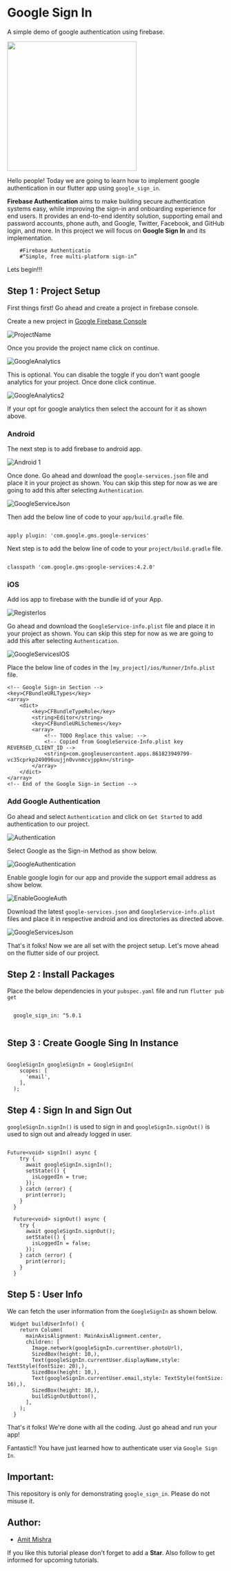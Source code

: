 # Google Sign In

A simple demo of google authentication using firebase.

<img src = "https://user-images.githubusercontent.com/66630141/113504909-1280f000-9559-11eb-8126-d89d2a18e86b.gif" width ="300"/>


Hello people! Today we are going to learn how to implement google authentication in our flutter app using `google_sign_in`.

**Firebase Authentication** aims to make building secure authentication systems easy, while improving the sign-in and onboarding experience for end users. It provides an end-to-end identity solution, supporting email and password accounts, phone auth, and Google, Twitter, Facebook, and GitHub login, and more. In this project we will focus on **Google Sign In** and its implementation.

        #Firebase Authenticatio
        #“Simple, free multi-platform sign-in”

Lets begin!!!

## Step 1 : Project Setup

First things first! Go ahead and create a project in firebase console.

Create a new project in [Google Firebase Console](https://console.firebase.google.com/)

![ProjectName](ios/Runner/Assets.xcassets/AppIcon.appiconset/ProjectName.png)

Once you provide the project name click on continue.

![GoogleAnalytics](ios/Runner/Assets.xcassets/AppIcon.appiconset/GoogleAnalytics.png)

This is optional. You can disable the toggle if you don't want google analytics for your project. Once done click continue.

![GoogleAnalytics2](ios/Runner/Assets.xcassets/AppIcon.appiconset/GoogleAnalytics2.png)

If your opt for google analytics then select the account for it as shown above.

### Android

The next step is to add firebase to android app.

![Android 1](ios/Runner/Assets.xcassets/AppIcon.appiconset/Android%201.png)

Once done. Go ahead and download the `google-services.json` file and place it in your project as shown. You can skip this step for now as we are going to add this after selecting `Authentication`.

![GoogleServiceJson](ios/Runner/Assets.xcassets/AppIcon.appiconset/GoogleServiceJson.png)

Then add the below line of code to your `app/build.gradle` file.

```

apply plugin: 'com.google.gms.google-services'

```

Next step is to add the below line of code to your `project/build.gradle` file.

```

classpath 'com.google.gms:google-services:4.2.0'

```

### iOS

Add ios app to firebase with the bundle id of your App.

![RegisterIos](ios/Runner/Assets.xcassets/AppIcon.appiconset/RegisterIos.png)

Go ahead and download the `GoogleService-info.plist` file and place it in your project as shown. You can skip this step for now as we are going to add this after selecting `Authentication`.

![GoogleServicesIOS](ios/Runner/Assets.xcassets/AppIcon.appiconset/GoogleServicesIOS.png)

Place the below line of codes in the `[my_project]/ios/Runner/Info.plist` file.

```
<!-- Google Sign-in Section -->
<key>CFBundleURLTypes</key>
<array>
	<dict>
		<key>CFBundleTypeRole</key>
		<string>Editor</string>
		<key>CFBundleURLSchemes</key>
		<array>
			<!-- TODO Replace this value: -->
			<!-- Copied from GoogleService-Info.plist key REVERSED_CLIENT_ID -->
			<string>com.googleusercontent.apps.861823949799-vc35cprkp249096uujjn0vvnmcvjppkn</string>
		</array>
	</dict>
</array>
<!-- End of the Google Sign-in Section -->
```

### Add Google Authentication

Go ahead and select `Authentication` and click on `Get Started` to add authentication to our project.

![Authentication](ios/Runner/Assets.xcassets/AppIcon.appiconset/Authentication.png)

Select Google as the Sign-in Method as show below.

![GoogleAuthentication](ios/Runner/Assets.xcassets/AppIcon.appiconset/GoogleAuthentication.png)

Enable google login for our app and provide the support email address as show below.

![EnableGoogleAuth](ios/Runner/Assets.xcassets/AppIcon.appiconset/EnableGoogleAuth.png)

Download the latest `google-services.json` and `GoogleService-info.plist` files and place it in respective android and ios directories as directed above.

![GoogleServicesJson](ios/Runner/Assets.xcassets/AppIcon.appiconset/GoogleServicesJson.png)

That's it folks! Now we are all set with the project setup. Let's move ahead on the flutter side of our project.

## Step 2 :  Install Packages

Place the below dependencies in your `pubspec.yaml` file and run `flutter pub get`
```
  
  google_sign_in: ^5.0.1
  
```

## Step 3 : Create Google Sing In Instance

```

GoogleSignIn googleSignIn = GoogleSignIn(
    scopes: [
      'email',
    ],
  );

```

## Step 4 : Sign In and Sign Out

`googleSignIn.signIn()` is used to sign in and `googleSignIn.signOut()` is used to sign out and already logged in user.

```

Future<void> signIn() async {
    try {
      await googleSignIn.signIn();
      setState(() {
        isLoggedIn = true;
      });
    } catch (error) {
      print(error);
    }
  }

  Future<void> signOut() async {
    try {
      await googleSignIn.signOut();
      setState(() {
        isLoggedIn = false;
      });
    } catch (error) {
      print(error);
    }
  }
```

## Step 5 : User Info

We can fetch the user information from the `GoogleSignIn` as shown below.

```
 Widget buildUserInfo() {
    return Column(
      mainAxisAlignment: MainAxisAlignment.center,
      children: [
        Image.network(googleSignIn.currentUser.photoUrl),
        SizedBox(height: 10,),
        Text(googleSignIn.currentUser.displayName,style: TextStyle(fontSize: 20),),
        SizedBox(height: 10,),
        Text(googleSignIn.currentUser.email,style: TextStyle(fontSize: 16),),
        SizedBox(height: 10,),
        buildSignOutButton(),
      ],
    );
  }
```

That's it folks! We're done with all the coding. Just go ahead and run your app!

Fantastic!! You have just learned how to authenticate user via `Google Sign In`.

## Important:

This repository is only for demonstrating `google_sign_in`. Please do not misuse it.

## Author:

* [Amit Mishra](https://github.com/amitmishra7)

If you like this tutorial please don't forget to add a **Star**. Also follow to get informed for upcoming tutorials.
